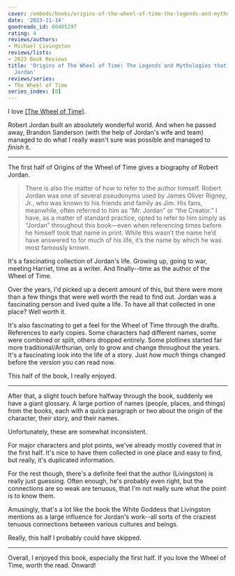 ```yaml
---
cover: /embeds/books/origins-of-the-wheel-of-time-the-legends-and-mythologies-that-inspired-robert-jordan.jpg
date: '2023-11-14'
goodreads_id: 60405297
rating: 4
reviews/authors:
- Michael Livingston
reviews/lists:
- 2023 Book Reviews
title: 'Origins of The Wheel of Time: The Legends and Mythologies that Inspired Robert
  Jordan'
reviews/series:
- The Wheel of Time
series_index: [0]
---
```

I love [[The Wheel of Time]](). 

Robert Jordan built an absolutely wonderful world. And when he passed away, Brandon Sanderson (with the help of Jordan's wife and team) managed to do what I really wasn't sure was possible and managed to *finish* it. 

<!--more-->

- - - - - 

The first half of Origins of the Wheel of Time gives a biography of Robert Jordan.

> There is also the matter of how to refer to the author himself. Robert Jordan was one of several pseudonyms used by James Oliver Rigney, Jr., who was known to his friends and family as Jim. His fans, meanwhile, often referred to him as “Mr. Jordan” or “the Creator.” I have, as a matter of standard practice, opted to refer to him simply as “Jordan” throughout this book—even when referencing times before he himself took that name in print. While this wasn’t the name he’d have answered to for much of his life, it’s the name by which he was most famously known.

It's a fascinating collection of Jordan's life. Growing up, going to war, meeting Harriet, time as a writer. And finally--time as the author of the Wheel of Time. 

Over the years, I'd picked up a decent amount of this, but there were more than a few things that were well worth the read to find out. Jordan was a fascinating person and lived quite a life. To have all that collected in one place? Well worth it. 

It's also fascinating to get a feel for the Wheel of Time through the drafts. References to early copies. Some characters had different names, some were combined or split, others dropped entirely. Some plotlines started far more traditional/Arthurian, only to grow and change throughout the years. It's a fascinating look into the life of a story. Just *how much* things changed before the version you can read now. 

This half of the book, I really enjoyed. 

- - - - - 

After that, a slight touch before halfway through the book, suddenly we have a giant glossary. A large portion of names (people, places, and things) from the books, each with a quick paragraph or two about the origin of the character, their story, and their names. 

Unfortunately, these are somewhat inconsistent. 

For major characters and plot points, we've already mostly covered that in the first half. It's nice to have them collected in one place and easy to find, but really, it's duplicated information. 

For the rest though, there's a definite feel that the author (Livingston) is really just guessing. Often enough, he's probably even right, but the connections are so weak are tenuous, that I'm not really sure what the point is to know them. 

Amusingly, that's a lot like the book the White Goddess that Livingston mentions as a large influence for Jordan's work--all sorts of the craziest tenuous connections between various cultures and beings. 

Really, this half I probably could have skipped. 

- - - - -

Overall, I enjoyed this book, especially the first half. If you love the Wheel of Time, worth the read. Onward!